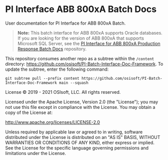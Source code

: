 # PI Interface ABB 800xA Batch Docs

User documentation for PI Interface for ABB 800xA Batch.

>**Note:** This batch interface for ABB 800xA supports Oracle databases. If you are looking for the version of ABB 800xA that supports Microsoft SQL Server, see the [
PI Interface for ABB 800xA Production Response Batch Docs](https://github.com/osisoft/PI-Interface-ABB-800xA-Production-Response-Batch-Docs) repository. 

This repository consumes another repo as a subtree within the `/content` directory: https://github.com/osisoft/PI-Batch-Interface-Doc-Framework. To update the subtree, enter the following command:

`git subtree pull --prefix content https://github.com/osisoft/PI-Batch-Interface-Doc-Framework main --squash`

License &copy; 2019 - 2021 OSIsoft, LLC. All rights reserved.

Licensed under the Apache License, Version 2.0 (the "License"); you may not use this file except in compliance with the License. You may obtain a copy of the License at:

http://www.apache.org/licenses/LICENSE-2.0

Unless required by applicable law or agreed to in writing, software distributed under the License is distributed on an "AS IS" BASIS, WITHOUT WARRANTIES OR CONDITIONS OF ANY KIND, either express or implied. See the License for the specific language governing permissions and limitations under the License.